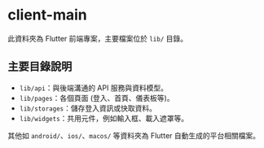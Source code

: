 # client-main

此資料夾為 Flutter 前端專案，主要檔案位於 `lib/` 目錄。

## 主要目錄說明

- `lib/api`：與後端溝通的 API 服務與資料模型。
- `lib/pages`：各個頁面 (登入、首頁、儀表板等)。
- `lib/storages`：儲存登入資訊或快取資料。
- `lib/widgets`：共用元件，例如輸入框、載入遮罩等。

其他如 `android/`、`ios/`、`macos/` 等資料夾為 Flutter 自動生成的平台相關檔案。
